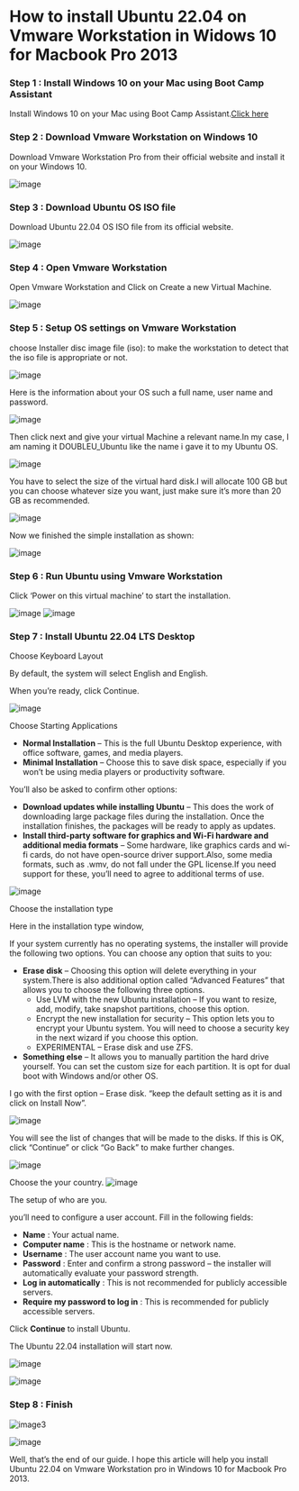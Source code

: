 # How to install Ubuntu 22.04 on Vmware Workstation in Widows 10 for Macbook Pro 2013

### Step 1 : Install Windows 10 on your Mac using Boot Camp Assistant

Install Windows 10 on your Mac using Boot Camp Assistant.[Click here](https://support.apple.com/en-us/HT201468)

### Step 2 : Download Vmware Workstation on Windows 10

Download Vmware Workstation Pro from their official website and install it on your Windows 10. 

![image](https://user-images.githubusercontent.com/85865681/182914432-b4e9dda8-d66f-49bb-bcad-32073959ebd9.png)

### Step 3 : Download Ubuntu OS ISO file

Download Ubuntu 22.04 OS ISO file from its official website.

![image](https://user-images.githubusercontent.com/85865681/182914576-b0d2a3a9-65e5-4ca3-96b7-384acad18b3d.png)

### Step 4 : Open Vmware Workstation

Open Vmware Workstation and Click on Create a new Virtual Machine.

![image](https://user-images.githubusercontent.com/85865681/182914658-3bcc27c8-990a-40fe-a0cd-1ba13cf9f1af.png)

### Step 5 : Setup OS settings on Vmware Workstation

choose Installer disc image file (iso): to make the workstation to detect that the iso file is appropriate or not.

![image](https://user-images.githubusercontent.com/85865681/182914692-2fc11bf6-f2af-4dcc-bd10-e062cb5d4bc7.png)

Here is the information about your OS such a full name, user name and password.

![image](https://user-images.githubusercontent.com/85865681/182914868-84534390-d590-4a72-aa68-0dd1b90688a7.png)

Then click next and give your virtual Machine a relevant name.In my case, I am naming it DOUBLEU_Ubuntu like the name i gave it to my Ubuntu OS.

![image](https://user-images.githubusercontent.com/85865681/182914908-572ed454-891b-47fa-8d4a-6372da3f9316.png)

You have to select the size of the virtual hard disk.I will allocate 100 GB but you can choose whatever size you want, just make sure it’s more than 20 GB as recommended.

![image](https://user-images.githubusercontent.com/85865681/182915009-8a92c648-3a85-4c5f-8899-73761d62ca00.png)

Now we finished the simple installation as shown:

![image](https://user-images.githubusercontent.com/85865681/182915052-4c7856ca-29e7-4e64-a38e-a949b7434d5e.png)


### Step 6 : Run Ubuntu using Vmware Workstation

Click ‘Power on this virtual machine’ to start the installation.

![image](https://user-images.githubusercontent.com/85865681/182915091-9b3da842-2c6c-4a0a-b64e-b7260bf04c8b.png)
![image](https://user-images.githubusercontent.com/85865681/182915403-f8d29b38-8d8d-4c1b-ae14-c39f6e98c463.png)

### Step 7 : Install Ubuntu 22.04 LTS Desktop

Choose Keyboard Layout 

By default, the system will select English and English.

When you’re ready, click Continue.

![image](https://user-images.githubusercontent.com/85865681/182915574-1378e198-ee5f-474f-827d-1c4c80b9c8db.png)

Choose Starting Applications

* **Normal Installation** – This is the full Ubuntu Desktop experience, with office software, games, and media players.
* **Minimal Installation** – Choose this to save disk space, especially if you won’t be using media players or productivity software.

You’ll also be asked to confirm other options:

* **Download updates while installing Ubuntu** – This does the work of downloading large package files during the installation. Once the installation finishes, the packages will be ready to apply as updates.
* **Install third-party software for graphics and Wi-Fi hardware and additional media formats** – Some hardware, like graphics cards and wi-fi cards, do not have open-source driver support.Also, some media formats, such as .wmv, do not fall under the GPL license.If you need support for these, you’ll need to agree to additional terms of use.

![image](https://user-images.githubusercontent.com/85865681/182915779-13ebba39-3052-40c7-a5f0-efa78b9a7842.png)

Choose the installation type

Here in the installation type window,

If your system currently has no operating systems, the installer will provide the following two options. You can choose any option that suits to you:

* **Erase disk** – Choosing this option will delete everything in your system.There is also additional option called “Advanced Features” that allows you to choose the following three options.
  * Use LVM with the new Ubuntu installation – If you want to resize, add, modify, take snapshot partitions, choose this option.
  * Encrypt the new installation for security – This option lets you to encrypt your Ubuntu system. You will need to choose a security key in the next wizard if you choose this option.
  * EXPERIMENTAL – Erase disk and use ZFS.
* **Something else** – It allows you to manually partition the hard drive yourself. You can set the custom size for each partition. It is opt for dual boot with Windows and/or other OS.

I go with the first option – Erase disk. “keep the default setting as it is and click on Install Now”.

![image](https://user-images.githubusercontent.com/85865681/182916331-9bc5d266-b5fb-42b1-9c81-f9329fe0cf1a.png)

You will see the list of changes that will be made to the disks. If this is OK, click “Continue” or click “Go Back” to make further changes.

![image](https://user-images.githubusercontent.com/85865681/182916364-f1e62ac9-2b10-4e41-a4bd-239c526b7792.png)

Choose the your country.
![image](https://user-images.githubusercontent.com/85865681/182916447-7e33874a-879b-4173-923e-e656c5227a72.png)

The setup of who are you.

you’ll need to configure a user account. Fill in the following fields:

* **Name** : Your actual name.
* **Computer name** : This is the hostname or network name.
* **Username** : The user account name you want to use.
* **Password** : Enter and confirm a strong password – the installer will automatically evaluate your password strength.
* **Log in automatically** : This is not recommended for publicly accessible servers.
* **Require my password to log in** : This is recommended for publicly accessible servers.

Click **Continue** to install Ubuntu.

The Ubuntu 22.04 installation will start now.

![image](https://user-images.githubusercontent.com/85865681/182916562-0c68049f-6996-432a-ab34-18210f3eb394.png)

![image](https://user-images.githubusercontent.com/85865681/182916766-a98d0cc8-f15e-4e1a-9573-24f9c4fea2ab.png)


### Step 8 : Finish

![image](https://user-images.githubusercontent.com/85865681/182917683-147b02ba-dea0-4c2f-991b-67a2b7e825bb.png)3

![image](https://user-images.githubusercontent.com/85865681/182917760-5b5b302e-dd1f-466f-a904-8f669ea8f769.png)


Well, that’s the end of our guide. I hope this article will help you install Ubuntu 22.04 on Vmware Workstation pro in Windows 10 for Macbook Pro 2013.


